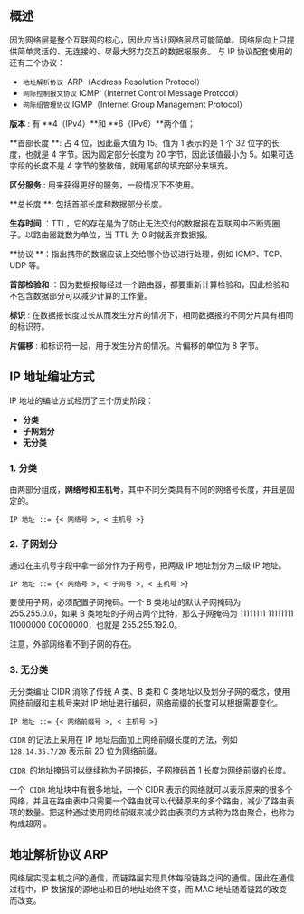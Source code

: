 ## 概述
因为网络层是整个互联网的核心，因此应当让网络层尽可能简单。网络层向上只提供简单灵活的、无连接的、尽最大努力交互的数据报服务。
与 IP 协议配套使用的还有三个协议：

- `地址解析协议 `ARP（Address Resolution Protocol）
- `网际控制报文协议` ICMP（Internet Control Message Protocol）
- `网际组管理协议` IGMP（Internet Group Management Protocol）

**版本** : 有 **4（IPv4）**和 **6（IPv6）**两个值；

**首部长度 **: 占 4 位，因此最大值为 15。值为 1 表示的是 1 个 32 位字的长度，也就是 4 字节。因为固定部分长度为 20 字节，因此该值最小为 5。如果可选字段的长度不是 4 字节的整数倍，就用尾部的填充部分来填充。

**区分服务** : 用来获得更好的服务，一般情况下不使用。

**总长度 **: 包括首部长度和数据部分长度。

**生存时间** ：TTL，它的存在是为了防止无法交付的数据报在互联网中不断兜圈子。以路由器跳数为单位，当 TTL 为 0 时就丢弃数据报。

**协议 **：指出携带的数据应该上交给哪个协议进行处理，例如 ICMP、TCP、UDP 等。

**首部检验和** ：因为数据报每经过一个路由器，都要重新计算检验和，因此检验和不包含数据部分可以减少计算的工作量。

**标识** : 在数据报长度过长从而发生分片的情况下，相同数据报的不同分片具有相同的标识符。

**片偏移** : 和标识符一起，用于发生分片的情况。片偏移的单位为 8 字节。


## IP 地址编址方式
IP 地址的编址方式经历了三个历史阶段：

- **分类**
- **子网划分**
- **无分类**
### 1. 分类
由两部分组成，**网络号和主机号**，其中不同分类具有不同的网络号长度，并且是固定的。
```
IP 地址 ::= {< 网络号 >, < 主机号 >}
```
### 2. 子网划分
通过在主机号字段中拿一部分作为子网号，把两级 IP 地址划分为三级 IP 地址。
```
IP 地址 ::= {< 网络号 >, < 子网号 >, < 主机号 >}
```
要使用子网，必须配置子网掩码。一个 B 类地址的默认子网掩码为 255.255.0.0，如果 B 类地址的子网占两个比特，那么子网掩码为 11111111 11111111 11000000 00000000，也就是 255.255.192.0。

注意，外部网络看不到子网的存在。
### 3. 无分类
无分类编址 CIDR 消除了传统 A 类、B 类和 C 类地址以及划分子网的概念，使用网络前缀和主机号来对 IP 地址进行编码，网络前缀的长度可以根据需要变化。
```
IP 地址 ::= {< 网络前缀号 >, < 主机号 >}
```
`CIDR` 的记法上采用在 IP 地址后面加上网络前缀长度的方法，例如 `128.14.35.7/20` 表示前 20 位为网络前缀。

`CIDR `的地址掩码可以继续称为子网掩码，子网掩码首 1 长度为网络前缀的长度。

一个` CIDR` 地址块中有很多地址，一个 CIDR 表示的网络就可以表示原来的很多个网络，并且在路由表中只需要一个路由就可以代替原来的多个路由，减少了路由表项的数量。把这种通过使用网络前缀来减少路由表项的方式称为路由聚合，也称为 构成超网 。

## 地址解析协议 ARP
网络层实现主机之间的通信，而链路层实现具体每段链路之间的通信。因此在通信过程中，IP 数据报的源地址和目的地址始终不变，而 MAC 地址随着链路的改变而改变。

